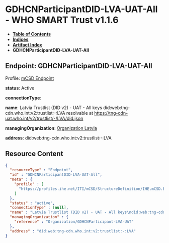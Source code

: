 # GDHCNParticipantDID-LVA-UAT-All - WHO SMART Trust v1.1.6

* [**Table of Contents**](toc.md)
* [**Indices**](indices.md)
* [**Artifact Index**](artifacts.md)
* **GDHCNParticipantDID-LVA-UAT-All**

## Endpoint: GDHCNParticipantDID-LVA-UAT-All

Profile: [mCSD Endpoint](https://profiles.ihe.net/ITI/mCSD/4.0.0/StructureDefinition-IHE.mCSD.Endpoint.html)

**status**: Active

**connectionType**: 

**name**: Latvia Trustlist (DID v2) - UAT - All keys did:web:tng-cdn.who.int:v2:trustlist:-:LVA resolvable at https://tng-cdn-uat.who.int/v2/trustlist/-/LVA/did.json

**managingOrganization**: [Organization Latvia](Organization-GDHCNParticipant-LVA-UAT.md)

**address**: did:web:tng-cdn.who.int:v2:trustlist:-:LVA



## Resource Content

```json
{
  "resourceType" : "Endpoint",
  "id" : "GDHCNParticipantDID-LVA-UAT-All",
  "meta" : {
    "profile" : [
      "https://profiles.ihe.net/ITI/mCSD/StructureDefinition/IHE.mCSD.Endpoint"
    ]
  },
  "status" : "active",
  "connectionType" : [null],
  "name" : "Latvia Trustlist (DID v2) - UAT - All keys\ndid:web:tng-cdn.who.int:v2:trustlist:-:LVA\nresolvable at https://tng-cdn-uat.who.int/v2/trustlist/-/LVA/did.json",
  "managingOrganization" : {
    "reference" : "Organization/GDHCNParticipant-LVA-UAT"
  },
  "address" : "did:web:tng-cdn.who.int:v2:trustlist:-:LVA"
}

```
